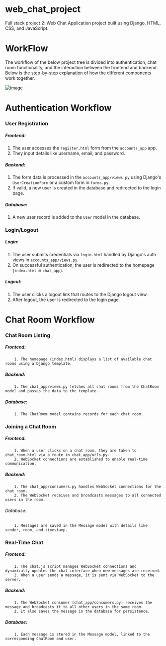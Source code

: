 # web_chat_project
Full stack project 2: Web Chat Application project built using Django, HTML, CSS, and JavaScript.

# WorkFlow
The workflow of the below project tree is divided into authentication, chat room functionality, and the interaction between the frontend and backend. Below is the step-by-step explanation of how the different components work together.


![image](https://github.com/user-attachments/assets/f539bb59-6929-4a4a-b757-790eaf1e23f2)

# Authentication Workflow
### User Registration
  ##### Frontend:
  1. The user accesses the `register.html` form from the `accounts_app` app.
  2. They input details like username, email, and password.

  ##### Backend:
  1. The form data is processed in the `accounts_app/views.py` using Django's `UserCreationForm` or a custom form in `forms.py`.
  2. If valid, a new user is created in the database and redirected to the login page.

  ##### Database:
  1. A new user record is added to the `User` model in the database.

### Login/Logout
  ##### Login:
  1. The user submits credentials via `login.html` handled by Django's auth views in `accounts_app/views.py`.
  2. On successful authentication, the user is redirected to the homepage (`index.html` in `chat_app`).

  ##### Logout:
  1. The user clicks a logout link that routes to the Django logout view.
  2. After logout, the user is redirected to the login page.


# Chat Room Workflow
### Chat Room Listing
  ##### Frontend:
        1. The homepage (index.html) displays a list of available chat rooms using a Django template.
  ##### Backend:
        1. The chat_app/views.py fetches all chat rooms from the ChatRoom model and passes the data to the template.
  ##### Database:
        1. The ChatRoom model contains records for each chat room.

### Joining a Chat Room
  ##### Frontend:
        1. When a user clicks on a chat room, they are taken to chat_room.html via a route in chat_app/urls.py.
        2. WebSocket connections are established to enable real-time communication.
  ##### Backend:
        1. The chat_app/consumers.py handles WebSocket connections for the chat room.
        2. The WebSocket receives and broadcasts messages to all connected users in the room.
  ###### Database:
        1. Messages are saved in the Message model with details like sender, room, and timestamp.

### Real-Time Chat
  ##### Frontend:
        1. The chat.js script manages WebSocket connections and dynamically updates the chat interface when new messages are received.
        2. When a user sends a message, it is sent via WebSocket to the server.
  ##### Backend:
        1. The WebSocket consumer (chat_app/consumers.py) receives the message and broadcasts it to all other users in the same room.
        2. It also saves the message in the database for persistence.
  ##### Database:
        1. Each message is stored in the Message model, linked to the corresponding ChatRoom and user.
